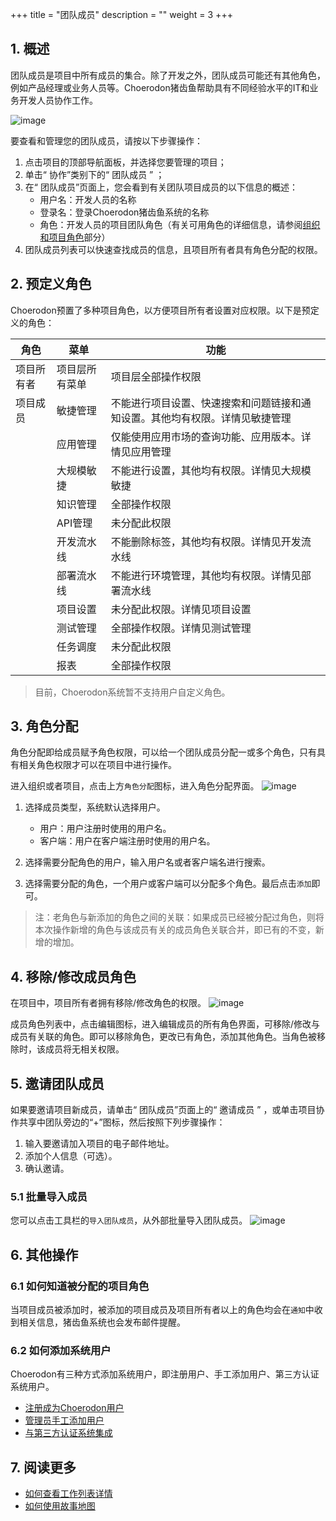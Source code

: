 +++
title = "团队成员"
description = ""
weight = 3
+++



## 1. 概述

团队成员是项目中所有成员的集合。除了开发之外，团队成员可能还有其他角色，例如产品经理或业务人员等。Choerodon猪齿鱼帮助具有不同经验水平的IT和业务开发人员协作工作。

![image](/docs/user-guide/cooperation/image/team-member-01.png)

要查看和管理您的团队成员，请按以下步骤操作：

1. 点击项目的顶部导航面板，并选择您要管理的项目；
2. 单击“ 协作”类别下的“ 团队成员 ” ；
3. 在“ 团队成员”页面上，您会看到有关团队项目成员的以下信息的概述：
    * 用户名：开发人员的名称
    * 登录名：登录Choerodon猪齿鱼系统的名称
    * 角色：开发人员的项目团队角色（有关可用角色的详细信息，请参阅[组织和项目角色](../teammember)部分）
4. 团队成员列表可以快速查找成员的信息，且项目所有者具有角色分配的权限。

## 2. 预定义角色

Choerodon预置了多种项目角色，以方便项目所有者设置对应权限。以下是预定义的角色：

| 角色|菜单|功能|
| -------------- | -------- | ------------- |
|项目所有者|项目层所有菜单|项目层全部操作权限|
|项目成员|敏捷管理|不能进行项目设置、快速搜索和问题链接和通知设置。其他均有权限。详情见敏捷管理|
||应用管理|仅能使用应用市场的查询功能、应用版本。详情见应用管理|
||大规模敏捷|不能进行设置，其他均有权限。详情见大规模敏捷|
||知识管理|全部操作权限|
||API管理|未分配此权限|
||开发流水线|不能删除标签，其他均有权限。详情见开发流水线|
||部署流水线|不能进行环境管理，其他均有权限。详情见部署流水线|
||项目设置|未分配此权限。详情见项目设置|
||测试管理|全部操作权限。详情见测试管理|
||任务调度|未分配此权限|
||报表|全部操作权限|

> 目前，Choerodon系统暂不支持用户自定义角色。

## 3. 角色分配

角色分配即给成员赋予角色权限，可以给一个团队成员分配一或多个角色，只有具有相关角色权限才可以在项目中进行操作。

进入组织或者项目，点击上方`角色分配`图标，进入角色分配界面。
![image](/docs/user-guide/cooperation/image/team-member-02.png)

1. 选择成员类型，系统默认选择用户。
    * 用户：用户注册时使用的用户名。
    * 客户端：用户在客户端注册时使用的用户名。

2. 选择需要分配角色的用户，输入用户名或者客户端名进行搜索。
3. 选择需要分配的角色，一个用户或客户端可以分配多个角色。最后点击`添加`即可。

>注：老角色与新添加的角色之间的关联：如果成员已经被分配过角色，则将本次操作新增的角色与该成员有关的成员角色关联合并，即已有的不变，新增的增加。 
 
## 4. 移除/修改成员角色

在项目中，项目所有者拥有移除/修改角色的权限。
![image](/docs/user-guide/cooperation/image/team-member-04.png)

成员角色列表中，点击编辑图标，进入编辑成员的所有角色界面，可移除/修改与成员有关联的角色。即可以移除角色，更改已有角色，添加其他角色。当角色被移除时，该成员将无相关权限。

## 5. 邀请团队成员

如果要邀请项目新成员，请单击“ 团队成员”页面上的“ 邀请成员 ” ，或单击项目协作共享中团队旁边的“+”图标，然后按照下列步骤操作：

1. 输入要邀请加入项目的电子邮件地址。
2. 添加个人信息（可选）。
3. 确认邀请。

### 5.1 批量导入成员

您可以点击工具栏的`导入团队成员`，从外部批量导入团队成员。
![image](/docs/user-guide/cooperation/image/team-member-03.png)

## 6. 其他操作

### 6.1 如何知道被分配的项目角色

当项目成员被添加时，被添加的项目成员及项目所有者以上的角色均会在`通知`中收到相关信息，猪齿鱼系统也会发布邮件提醒。

### 6.2 如何添加系统用户

Choerodon有三种方式添加系统用户，即注册用户、手工添加用户、第三方认证系统用户。

* [注册成为Choerodon用户](choerodon.io)
* [管理员手工添加用户](choerodon.io)
* [与第三方认证系统集成](choerodon.io)

## 7. 阅读更多

- [如何查看工作列表详情](../work-lists)
- [如何使用故事地图](../work-lists/user-story)